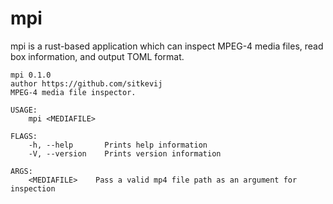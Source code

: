 # mpi

mpi is a rust-based application which can inspect MPEG-4 media files, read box information, and output TOML format.

```
mpi 0.1.0
author https://github.com/sitkevij
MPEG-4 media file inspector.

USAGE:
    mpi <MEDIAFILE>

FLAGS:
    -h, --help       Prints help information
    -V, --version    Prints version information

ARGS:
    <MEDIAFILE>    Pass a valid mp4 file path as an argument for inspection
```